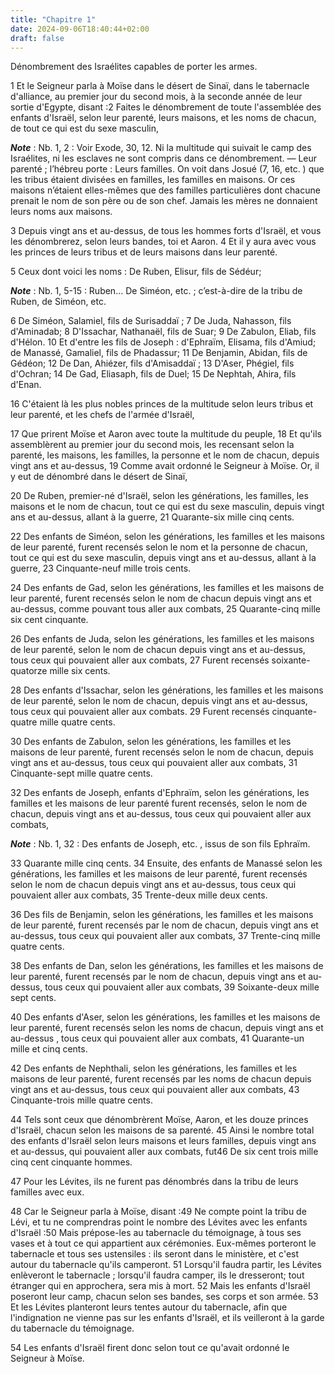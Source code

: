 ```yaml
---
title: "Chapitre 1"
date: 2024-09-06T18:40:44+02:00
draft: false
---
```



Dénombrement des Israélites capables de porter les armes.


1 Et le Seigneur parla à Moïse dans le désert de Sinaï, dans le tabernacle d'alliance, au premier jour du second mois, à la seconde année de leur sortie d'Egypte, disant :2 Faites le dénombrement de toute l'assemblée des enfants d'Israël, selon leur parenté, leurs maisons, et les noms de chacun, de tout ce qui est du sexe masculin,

***Note*** :  Nb. 1, 2 : Voir Exode, 30, 12. Ni la multitude qui suivait le camp des Israélites, ni les esclaves ne sont compris dans ce dénombrement. ― Leur parenté ; l’hébreu porte : Leurs familles. On voit dans Josué (7, 16, etc. ) que les tribus étaient divisées en familles, les familles en maisons. Or ces maisons n’étaient elles-mêmes que des familles particulières dont chacune prenait le nom de son père ou de son chef. Jamais les mères ne donnaient leurs noms aux maisons.

3 Depuis vingt ans et au-dessus, de tous les hommes forts d'Israël, et vous les dénombrerez, selon leurs bandes, toi et Aaron. 4 Et il y aura avec vous les princes de leurs tribus et de leurs maisons dans leur parenté.


5 Ceux dont voici les noms : De Ruben, Elisur, fils de Sédéur;

***Note*** :  Nb. 1, 5-15 : Ruben… De Siméon, etc. ; c’est-à-dire de la tribu de Ruben, de Siméon, etc.

6 De Siméon, Salamiel, fils de Surisaddaï ; 7 De Juda, Nahasson, fils d'Aminadab; 8 D'Issachar, Nathanaël, fils de Suar; 9 De Zabulon, Eliab, fils d'Hélon. 10 Et d'entre les fils de Joseph : d'Ephraïm, Elisama, fils d'Amiud; de Manassé, Gamaliel, fils de Phadassur; 11 De Benjamin, Abidan, fils de Gédéon; 12 De Dan, Ahiézer, fils d'Amisaddaï ; 13 D'Aser, Phégiel, fils d'Ochran; 14 De Gad, Eliasaph, fils de Duel; 15 De Nephtah, Ahira, fils d'Enan.


16 C'étaient là les plus nobles princes de la multitude selon leurs tribus et leur parenté, et les chefs de l'armée d'Israël,


17 Que prirent Moïse et Aaron avec toute la multitude du peuple, 18 Et qu'ils assemblèrent au premier jour du second mois, les recensant selon la parenté, les maisons, les familles, la personne et le nom de chacun, depuis vingt ans et au-dessus, 19 Comme avait ordonné le Seigneur à Moïse. Or, il y eut de dénombré dans le désert de Sinaï,


20 De Ruben, premier-né d'Israël, selon les générations, les familles, les maisons et le nom de chacun, tout ce qui est du sexe masculin, depuis vingt ans et au-dessus, allant à la guerre, 21 Quarante-six mille cinq cents.


22 Des enfants de Siméon, selon les générations, les familles et les maisons de leur parenté, furent recensés selon le nom et la personne de chacun, tout ce qui est du sexe masculin, depuis vingt ans et au-dessus, allant à la guerre, 23 Cinquante-neuf mille trois cents.


24 Des enfants de Gad, selon les générations, les familles et les maisons de leur parenté, furent recensés selon le nom de chacun depuis vingt ans et au-dessus, comme pouvant tous aller aux combats, 25 Quarante-cinq mille six cent cinquante.


26 Des enfants de Juda, selon les générations, les familles et les maisons de leur parenté, selon le nom de chacun depuis vingt ans et au-dessus, tous ceux qui pouvaient aller aux combats, 27 Furent recensés soixante-quatorze mille six cents.


28 Des enfants d'Issachar, selon les générations, les familles et les maisons de leur parenté, selon le nom de chacun, depuis vingt ans et au-dessus, tous ceux qui pouvaient aller aux combats. 29 Furent recensés cinquante-quatre mille quatre cents.


30 Des enfants de Zabulon, selon les générations, les familles et les maisons de leur parenté, furent recensés selon le nom de chacun, depuis vingt ans et au-dessus, tous ceux qui pouvaient aller aux combats, 31 Cinquante-sept mille quatre cents.


32 Des enfants de Joseph, enfants d'Ephraïm, selon les générations, les familles et les maisons de leur parenté furent recensés, selon le nom de chacun, depuis vingt ans et au-dessus, tous ceux qui pouvaient aller aux combats,

***Note*** :  Nb. 1, 32 : Des enfants de Joseph, etc. , issus de son fils Ephraïm.

33 Quarante mille cinq cents. 34 Ensuite, des enfants de Manassé selon les générations, les familles et les maisons de leur parenté, furent recensés selon le nom de chacun depuis vingt ans et au-dessus, tous ceux qui pouvaient aller aux combats, 35 Trente-deux mille deux cents.


36 Des fils de Benjamin, selon les générations, les familles et les maisons de leur parenté, furent recensés par le nom de chacun, depuis vingt ans et au-dessus, tous ceux qui pouvaient aller aux combats, 37 Trente-cinq mille quatre cents.


38 Des enfants de Dan, selon les générations, les familles et les maisons de leur parenté, furent recensés par le nom de chacun, depuis vingt ans et au-dessus, tous ceux qui pouvaient aller aux combats, 39 Soixante-deux mille sept cents.


40 Des enfants d'Aser, selon les générations, les familles et les maisons de leur parenté, furent recensés selon les noms de chacun, depuis vingt ans et au-dessus , tous ceux qui pouvaient aller aux combats, 41 Quarante-un mille et cinq cents.


42 Des enfants de Nephthali, selon les générations, les familles et les maisons de leur parenté, furent recensés par les noms de chacun depuis vingt ans et au-dessus, tous ceux qui pouvaient aller aux combats, 43 Cinquante-trois mille quatre cents.


44 Tels sont ceux que dénombrèrent Moïse, Aaron, et les douze princes d'Israël, chacun selon les maisons de sa parenté. 45 Ainsi le nombre total des enfants d'Israël selon leurs maisons et leurs familles, depuis vingt ans et au-dessus, qui pouvaient aller aux combats, fut46 De six cent trois mille cinq cent cinquante hommes.


47 Pour les Lévites, ils ne furent pas dénombrés dans la tribu de leurs familles avec eux.


48 Car le Seigneur parla à Moïse, disant :49 Ne compte point la tribu de Lévi, et tu ne comprendras point le nombre des Lévites avec les enfants d'Israël :50 Mais prépose-les au tabernacle du témoignage, à tous ses vases et à tout ce qui appartient aux cérémonies. Eux-mêmes porteront le tabernacle et tous ses ustensiles : ils seront dans le ministère, et c'est autour du tabernacle qu'ils camperont. 51 Lorsqu'il faudra partir, les Lévites enlèveront le tabernacle ; lorsqu'il faudra camper, ils le dresseront; tout étranger qui en approchera, sera mis à mort. 52 Mais les enfants d'Israël poseront leur camp, chacun selon ses bandes, ses corps et son armée. 53 Et les Lévites planteront leurs tentes autour du tabernacle, afin que l'indignation ne vienne pas sur les enfants d'Israël, et ils veilleront à la garde du tabernacle du témoignage.


54 Les enfants d'Israël firent donc selon tout ce qu'avait ordonné le Seigneur à Moïse.

